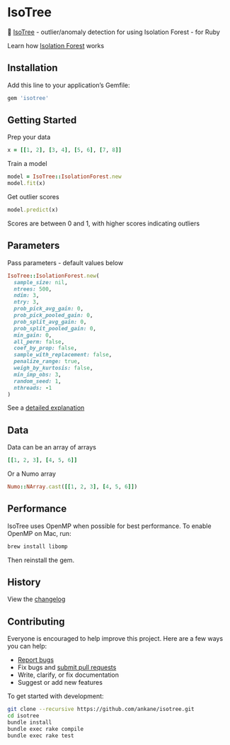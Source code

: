 # IsoTree

:evergreen_tree: [IsoTree](https://github.com/david-cortes/isotree) - outlier/anomaly detection for using Isolation Forest - for Ruby

Learn how [Isolation Forest](https://www.youtube.com/watch?v=RyFQXQf4w4w) works

## Installation

Add this line to your application’s Gemfile:

```ruby
gem 'isotree'
```

## Getting Started

Prep your data

```ruby
x = [[1, 2], [3, 4], [5, 6], [7, 8]]
```

Train a model

```ruby
model = IsoTree::IsolationForest.new
model.fit(x)
```

Get outlier scores

```ruby
model.predict(x)
```

Scores are between 0 and 1, with higher scores indicating outliers

## Parameters

Pass parameters - default values below

```ruby
IsoTree::IsolationForest.new(
  sample_size: nil,
  ntrees: 500,
  ndim: 3,
  ntry: 3,
  prob_pick_avg_gain: 0,
  prob_pick_pooled_gain: 0,
  prob_split_avg_gain: 0,
  prob_split_pooled_gain: 0,
  min_gain: 0,
  all_perm: false,
  coef_by_prop: false,
  sample_with_replacement: false,
  penalize_range: true,
  weigh_by_kurtosis: false,
  min_imp_obs: 3,
  random_seed: 1,
  nthreads: -1
)
```

See a [detailed explanation](https://isotree.readthedocs.io/en/latest/#isotree.IsolationForest)

## Data

Data can be an array of arrays

```ruby
[[1, 2, 3], [4, 5, 6]]
```

Or a Numo array

```ruby
Numo::NArray.cast([[1, 2, 3], [4, 5, 6]])
```

## Performance

IsoTree uses OpenMP when possible for best performance. To enable OpenMP on Mac, run:

```sh
brew install libomp
```

Then reinstall the gem.

## History

View the [changelog](https://github.com/ankane/isotree/blob/master/CHANGELOG.md)

## Contributing

Everyone is encouraged to help improve this project. Here are a few ways you can help:

- [Report bugs](https://github.com/ankane/isotree/issues)
- Fix bugs and [submit pull requests](https://github.com/ankane/isotree/pulls)
- Write, clarify, or fix documentation
- Suggest or add new features

To get started with development:

```sh
git clone --recursive https://github.com/ankane/isotree.git
cd isotree
bundle install
bundle exec rake compile
bundle exec rake test
```
